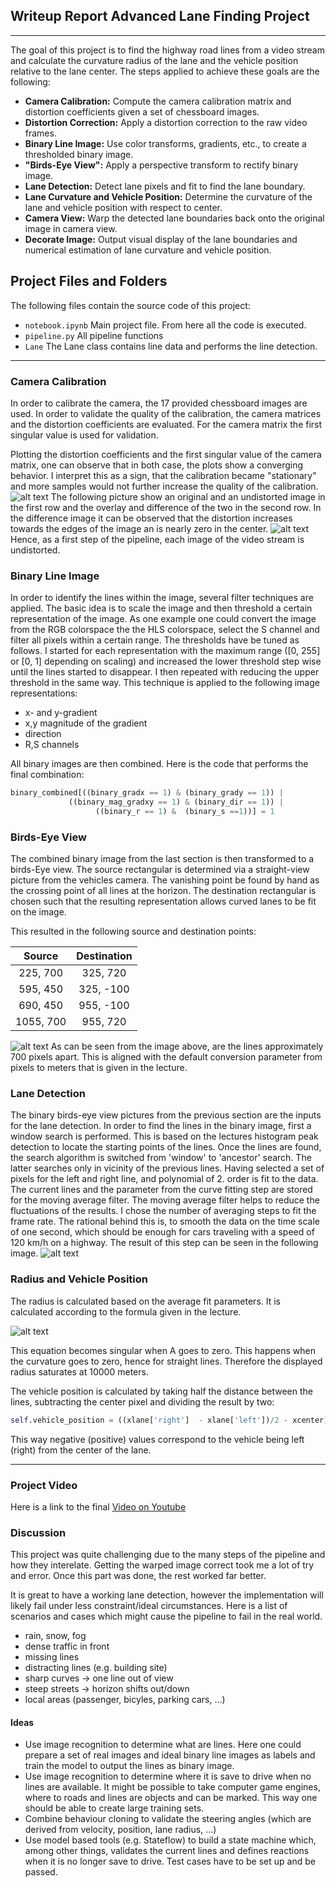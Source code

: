 ## Writeup Report **Advanced Lane Finding Project**
---
The goal of this project is to find the highway road lines from a video stream and calculate the curvature radius of the lane and the vehicle position relative to the lane center.
The steps applied to achieve these goals are the following:

* **Camera Calibration:** Compute the camera calibration matrix and distortion coefficients given a set of chessboard images.
* **Distortion Correction:** Apply a distortion correction to the raw video frames.
* **Binary Line Image:** Use color transforms, gradients, etc., to create a thresholded binary image.
* **"Birds-Eye View":** Apply a perspective transform to rectify binary image.
* **Lane Detection:** Detect lane pixels and fit to find the lane boundary.
* **Lane Curvature and Vehicle Position:** Determine the curvature of the lane and vehicle position with respect to center.
* **Camera View:** Warp the detected lane boundaries back onto the original image in camera view.
* **Decorate Image:** Output visual display of the lane boundaries and numerical estimation of lane curvature and vehicle position.

[//]: # (Image References)

[image01]: ./results/calibration_analysis.png "Analysis of Calibrated Images"
[image02]: ./results/calibration_matrix_analysis.png "Analysis of Calibration Matrix"
[image10]: ./results/binary_original_and_birdseye_view.png
"Binary Image in Original and Birdseye View"

[image20]: ./results/lanes_birdseye_view.png
"Image of Detected Lines and Search Region"
[equation1]: ./results/eq1.png "Equation for Curvature Radius"
[video1]: ./project_video.mp4 "Video"

## Project Files and Folders
The following files contain the source code of this project:
* `notebook.ipynb` Main project file. From here all the code is executed.
* `pipeline.py`  All pipeline functions
* `Lane` The Lane class contains line data and performs the line detection.
---


### Camera Calibration

In order to calibrate the camera, the 17 provided chessboard images are used.
In order to validate the quality of the calibration, the camera matrices and the distortion coefficients are evaluated.
For the camera matrix the first singular value is used for validation.

Plotting the distortion coefficients and the first singular value of the camera matrix, one can observe that in both case, the plots show a converging behavior.
I interpret this as a sign, that the calibration became "stationary" and more samples would not further increase the quality of the calibration.
![alt text][image02]
The following picture show an original and an undistorted image in the first row and the overlay and difference of the two in the second row.
In the difference image it can be observed that the distortion increases towards the edges of the image an is nearly zero in the center.
![alt text][image01]
Hence, as a first step of the pipeline, each image of the video stream is undistorted.

### Binary Line Image
In order to identify the lines within the image, several filter techniques are applied.
The basic idea is to scale the image and then threshold a certain representation of the image.
As one example one could convert the image from the RGB colorspace the the HLS colorspace, select the S channel and filter all pixels within a certain range.
The thresholds have be tuned as follows. I started for each representation with the maximum range ([0, 255] or [0, 1] depending on scaling) and increased the lower threshold step wise until the lines started to disappear. I then repeated with reducing the upper threshold in the same way.
This technique is applied to the following image representations:
* x- and y-gradient
* x,y magnitude of the gradient
* direction
* R,S channels

All binary images are then combined.
Here is the code that performs the final combination:
```python
binary_combined[((binary_gradx == 1) & (binary_grady == 1)) |
             ((binary_mag_gradxy == 1) & (binary_dir == 1)) |
                   ((binary_r == 1) &  (binary_s ==1))] = 1
```
### Birds-Eye View
The combined binary image from the last section is then transformed to a birds-Eye view.
The source rectangular is determined via a straight-view picture from the vehicles camera. The vanishing point be found by hand as the crossing point of all lines at the horizon.
The destination rectangular is chosen such that the resulting representation allows curved lanes to be fit on the image.

This resulted in the following source and destination points:

| Source        | Destination   |
|:-------------:|:-------------:|
| 225, 700      | 325, 720       |
| 595, 450      | 325, -100      |
| 690, 450      | 955, -100      |
| 1055, 700     | 955, 720       |

![alt text][image10]
As can be seen from the image above, are the lines approximately 700 pixels apart. This is aligned with the default conversion parameter from pixels to meters that is given in the lecture.

### Lane Detection
The binary birds-eye view pictures from the previous section are the inputs for the lane detection.
In order to find the lines in the binary image, first a window search is performed. This is based on the lectures histogram peak detection to locate the starting points of the lines.
Once the lines are found, the search algorithm is switched from 'window' to 'ancestor' search. The latter searches only in vicinity of the previous lines.
Having selected a set of pixels for the left and right line, and polynomial of 2. order is fit to the data.
The current lines and the parameter from the curve fitting step are stored for the moving average filter.
The moving average filter helps to reduce the fluctuations of the results. I chose the number of averaging steps to fit the frame rate. The rational behind this is, to smooth the data on the time scale of one second, which should be enough for cars traveling with a speed of 120 km/h on a highway.
The result of this step can be seen in the following image.
![alt text][image20]
### Radius and Vehicle Position
The radius is calculated based on the average fit parameters. It is calculated according to the formula given in the lecture.

![alt text][equation1]

This equation becomes singular when A goes to zero. This happens when the curvature goes to zero, hence for straight lines. Therefore the displayed radius saturates at 10000 meters.

The vehicle position is calculated by taking half the distance between the lines, subtracting the center pixel and dividing the result by two:
```python
self.vehicle_position = ((xlane['right']  - xlane['left'])/2 - xcenter)*self.xmeter_per_pixel
```
This way negative (positive) values correspond to the vehicle being left (right) from the center of the lane.

----------------

### Project Video

Here is a link to the final [Video on Youtube](https://www.youtube.com/watch?v=q07Gou-b_qg)

### Discussion

This project was quite challenging due to the many steps of the pipeline and how they interelate. Getting the warped image correct took me a lot of try and error. Once this part was done, the rest worked far better.

It is great to have a working lane detection, however the implementation will likely fail under less constraint/ideal circumstances.
Here is a list of scenarios and cases which might cause the pipeline to fail in the real world.

* rain, snow, fog
* dense traffic in front
* missing lines
* distracting lines (e.g. building site)
* sharp curves -> one line out of view
* steep streets -> horizon shifts out/down
* local areas (passenger, bicyles, parking cars, ...)

#### Ideas
* Use image recognition to determine what are lines. Here one could prepare a set of real images and ideal binary line images as labels and train the model to output the lines as binary image.
* Use image recognition to determine where it is save to drive when no lines are available. It might be possible to take computer game engines, where to roads and lines are objects and can be marked. This way one should be able to create large training sets.
* Combine behaviour cloning to validate the steering angles (which are derived from velocity, position, lane radius, ...)
*  Use model based tools (e.g. Stateflow) to build a state machine which, among other things, validates the current lines and defines reactions when it is no longer save to drive. Test cases have to be set up and be passed.
